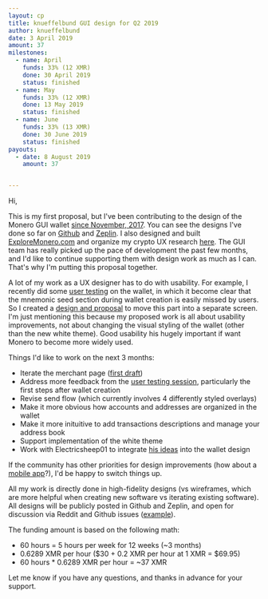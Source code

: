 ```yaml
---
layout: cp
title: knueffelbund GUI design for Q2 2019
author: knueffelbund
date: 3 April 2019
amount: 37
milestones:
  - name: April
    funds: 33% (12 XMR)
    done: 30 April 2019
    status: finished
  - name: May
    funds: 33% (12 XMR)
    done: 13 May 2019
    status: finished
  - name: June
    funds: 33% (13 XMR)
    done: 30 June 2019
    status: finished
payouts:
  - date: 8 August 2019
    amount: 37


---
```

Hi,

This is my first proposal, but I've been contributing to the design of the Monero GUI wallet [since November, 2017](https://www.reddit.com/r/Monero/comments/7c0bo7/had_some_fun_yesterday_evening_restyling_the/). You can see the designs I've done so far on [Github](https://github.com/GBKS/monero-wallet-design) and [Zeplin](https://scene.zeplin.io/project/5a0777492a92d8ac5beb3125). I also designed and built [ExploreMonero.com](https://www.exploremonero.com) and organize my crypto UX research [here](https://www.cryptouxhandbook.com/). The GUI team has really picked up the pace of development the past few months, and I'd like to continue supporting them with design work as much as I can. That's why I'm putting this proposal together.

A lot of my work as a UX designer has to do with usability. For example, I recently did some [user testing](https://paper.dropbox.com/doc/Monero-GUI-user-testing--AaiYNKmVg5Vjqt5_ik~UEsoMAg-YAWmy01OJa5vkmdQvt6wg) on the wallet, in which it become clear that the mnemonic seed section during wallet creation is easily missed by users. So I created a [design and proposal](https://github.com/monero-project/monero-gui/issues/2043) to move this part into a separate screen. I'm just mentioning this because my proposed work is all about usability improvements, not about changing the visual styling of the wallet (other than the new white theme). Good usability his hugely important if want Monero to become more widely used.

Things I'd like to work on the next 3 months:

- Iterate the merchant page ([first draft](https://www.dropbox.com/s/kf1t5hmip64kpuk/monero-merchant-page-gbks-190314.png?dl=0))
- Address more feedback from the [user testing session](https://paper.dropbox.com/doc/Monero-GUI-user-testing--AaiYNKmVg5Vjqt5_ik~UEsoMAg-YAWmy01OJa5vkmdQvt6wg), particularly the first steps after wallet creation
- Revise send flow (which currently involves 4 differently styled overlays)
- Make it more obvious how accounts and addresses are organized in the wallet
- Make it more inituitive to add transactions descriptions and manage your address book
- Support implementation of the white theme
- Work with Electricsheep01 to integrate [his ideas](https://github.com/monero-project/monero-gui/issues/2024) into the wallet design

If the community has other priorities for design improvements (how about a [mobile app](https://www.dropbox.com/s/inodkkm8xjv7sry/Monero-mobile-concept-gbks-180823.png?dl=0)?), I'd be happy to switch things up.

All my work is directly done in high-fidelity designs (vs wireframes, which are more helpful when creating new software vs iterating existing software). All designs will be publicly posted in Github and Zeplin, and open for discussion via Reddit and Github issues ([example](https://www.reddit.com/r/Monero/comments/ae6zet/feedback_required_wizard_redesign_icons/)).

The funding amount is based on the following math:

- 60 hours = 5 hours per week for 12 weeks (~3 months)
- 0.6289 XMR per hour ($30 + 0.2 XMR per hour at 1 XMR = $69.95)
- 60 hours * 0.6289 XMR per hour = ~37 XMR

Let me know if you have any questions, and thanks in advance for your support.